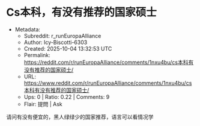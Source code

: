 # Cs本科，有没有推荐的国家硕士

- Metadata:
  - Subreddit: r_runEuropaAlliance
  - Author: Icy-Biscotti-6303
  - Created: 2025-10-04 13:32:53 UTC
  - Permalink: https://reddit.com/r/runEuropaAlliance/comments/1nxu4bu/cs本科有没有推荐的国家硕士/
  - URL: https://www.reddit.com/r/runEuropaAlliance/comments/1nxu4bu/cs本科有没有推荐的国家硕士/
  - Ups: 0 | Ratio: 0.22 | Comments: 9
  - Flair: 提問 | Ask


请问有没有便宜的，黑人绿绿少的国家推荐，语言可以看情况学

